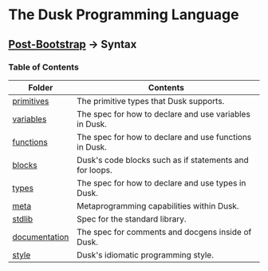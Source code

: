 # The Dusk Programming Language

## [Post-Bootstrap](../README.md) -> Syntax

### Table of Contents

| Folder                                   | Contents                                                |
| ---------------------------------------- | ------------------------------------------------------- |
| [primitives](primitives/README.md)       | The primitive types that Dusk supports.                 |
| [variables](variables/README.md)         | The spec for how to declare and use variables in Dusk.  |
| [functions](functions/README.md)         | The spec for how to declare and use functions in Dusk.  |
| [blocks](blocks/README.md)               | Dusk's code blocks such as if statements and for loops. |
| [types](types/README.md)                 | The spec for how to declare and use types in Dusk.      |
| [meta](meta/README.md)                   | Metaprogramming capabilities within Dusk.               |
| [stdlib](stdlib/README.md)               | Spec for the standard library.                          |
| [documentation](documentation/README.md) | The spec for comments and docgens inside of Dusk.       |
| [style](style/README.md)                 | Dusk's idiomatic programming style.                     |
